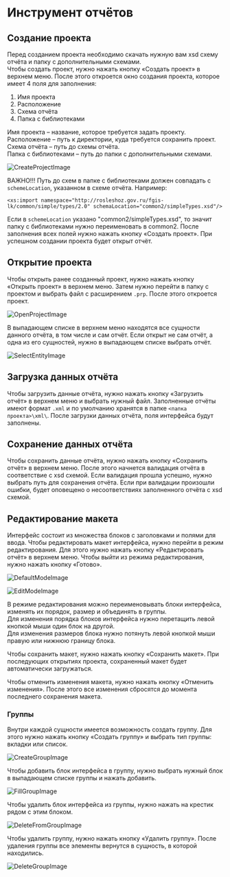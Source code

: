 # Инструмент отчётов
## Создание проекта
Перед созданием проекта необходимо скачать нужную вам xsd схему отчёта и папку с дополнительными схемами.  
Чтобы создать проект, нужно нажать кнопку «Создать проект» в верхнем меню. После этого откроется окно создания проекта, которое имеет 4 поля для заполнения:
1.	Имя проекта
2.	Расположение
3.	Схема отчёта
4.	Папка с библиотеками

Имя проекта – название, которое требуется задать проекту.  
Расположение – путь к директории, куда требуется сохранить проект.  
Схема отчёта – путь до схемы отчёта.  
Папка с библиотеками – путь до папки с дополнительными схемами.  

![CreateProjectImage](/user_guide/tools/Report/resources/CreateProjectImage.png?raw=true) 

ВАЖНО!!! Путь до схем в папке с библиотеками должен совпадать с ```schemeLocation```, указанном в схеме отчёта.
Например:

```XSD
<xs:import namespace="http://rosleshoz.gov.ru/fgis-lk/common/simple/types/2.0" schemaLocation="common2/simpleTypes.xsd"/>
```

Если в ```schemeLocation``` указано "common2/simpleTypes.xsd", то значит папку с библиотеками нужно переименовать в common2.
После заполнения всех полей нужно нажать кнопку «Создать проект».
При успешном создании проекта будет открыт отчёт.


## Открытие проекта
Чтобы открыть ранее созданный проект, нужно нажать кнопку «Открыть проект» в верхнем меню. Затем нужно перейти в папку с проектом и выбрать файл с расширением ```.prp```. После этого откроется проект.

![OpenProjectImage](/user_guide/tools/Report/resources/OpenProjectImage.png)

В выпадающем списке в верхнем меню находятся все сущности данного отчёта, в том числе и сам отчёт. Если открыт не сам отчёт, а одна из его сущностей, нужно в выпадающем списке выбрать отчёт.

![SelectEntityImage](/user_guide/tools/Report/resources/SelectEntityImage.png)

## Загрузка данных отчёта
Чтобы загрузить данные отчёта, нужно нажать кнопку «Загрузить отчёт» в верхнем меню и выбрать нужный файл. Заполненные отчёты имеют формат ```.xml``` и по умолчанию хранятся в папке ```<папка проекта>\xml\```. 
После загрузки данных отчёта, поля интерфейса будут заполнены.


## Сохранение данных отчёта
Чтобы сохранить данные отчёта, нужно нажать кнопку «Сохранить отчёт» в верхнем меню. После этого начнется валидация отчёта в соответствие с xsd схемой. Если валидация прошла успешно, нужно выбрать путь для сохранения отчёта. Если при валидации произошли ошибки, будет оповещено о несоответствиях заполненного отчёта с xsd схемой.

## Редактирование макета
Интерфейс состоит из множества блоков с заголовками и полями для ввода. Чтобы редактировать макет интерфейса, нужно перейти в режим редактирования. Для этого нужно нажать кнопку «Редактировать отчёт» в верхнем меню. Чтобы выйти из режима редактирования, нужно нажать кнопку «Готово».

![DefaultModeImage](/user_guide/tools/Report/resources/DefaultModeImage.png?raw=true)

![EditModeImage](/user_guide/tools/Report/resources/EditModeImage.png?raw=true)

В режиме редактирования можно переименовывать блоки интерфейса, изменять их порядок, размер и объединять в группы.  
Для изменения порядка блоков интерфейса нужно перетащить левой кнопкой мыши один блок на другой.  
Для изменения размеров блока нужно потянуть левой кнопкой мыши правую или нижнюю границу блока.

Чтобы сохранить макет, нужно нажать кнопку «Сохранить макет». При последующих открытиях проекта, сохраненный макет будет автоматически загружаться.

Чтобы отменить изменения макета, нужно нажать кнопку «Отменить изменения». После этого все изменения сбросятся до момента последнего сохранения макета.


### Группы
Внутри каждой сущности имеется возможность создать группу. Для этого нужно нажать кнопку «Создать группу» и выбрать тип группы: вкладки или список.

![CreateGroupImage](/user_guide/tools/Report/resources/CreateGroupImage.png?raw=true)

Чтобы добавить блок интерфейса в группу, нужно выбрать нужный блок в выпадающем списке группы и нажать добавить.  

![FillGroupImage](/user_guide/tools/Report/resources/FillGroupImage.png?raw=true)

Чтобы удалить блок интерфейса из группы, нужно нажать на крестик рядом с этим блоком.  

![DeleteFromGroupImage](/user_guide/tools/Report/resources/DeleteFromGroupImage.png?raw=true)

Чтобы удалить группу, нужно нажать кнопку «Удалить группу». После удаления группы все элементы вернутся в сущность, в которой находились.

![DeleteGroupImage](/user_guide/tools/Report/resources/DeleteGroupImage.png?raw=true)

